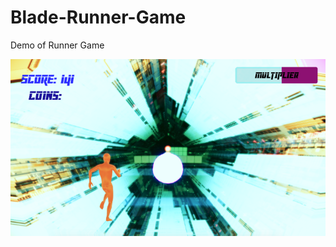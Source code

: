 # Blade-Runner-Game
Demo of Runner Game

![Game Root](https://github.com/icecolla/Blade-Runner-Game/blob/main/MiscStuff/Shoot_00.png)
